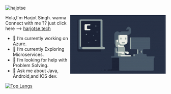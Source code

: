 

<p align="left"> <img src="https://komarev.com/ghpvc/?username=saumya1singh&label=Profile%20views&color=0e75b6&style=flat" alt="hajotse" /> </p>

<img alt="Night Coding" src="https://raw.githubusercontent.com/AVS1508/AVS1508/master/assets/Night-Coding.gif" align="right"/>

Hola,I'm Harjot Singh.
wanna Connect with me ?? just click here --> [harjotse.tech](http://harjotse.tech/)
- 🔭 I’m currently working on Azure.
- 🌱 I’m currently Exploring Microservices. 
- 🤔 I’m looking for help with Problem Solving. 
- 💬 Ask me about Java, Android,and IOS dev.


[![Top Langs](https://github-readme-stats.vercel.app/api/top-langs/?username=harjotse&layout=compact&theme=java-dark)](https://github.com/harjotse/github-readme-stats)

